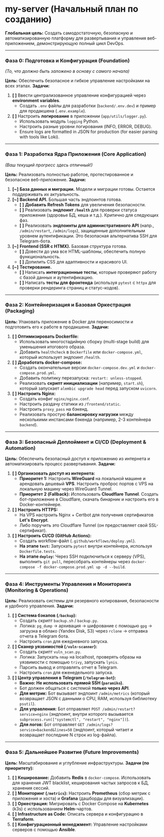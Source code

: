 # my-server (Начальный план по созданию)

**Глобальная цель:** Создать самодостаточную, безопасную и автоматизированную платформу для развертывания и управления веб-приложением, демонстрирующую полный цикл DevOps.

---

### **Фаза 0: Подготовка и Конфигурация (Foundation)**
*(То, что должно быть заложено в основу с самого начала)*

**Цель:** Обеспечить безопасное и гибкое управление настройками на всех этапах.
**Задачи:**
1.  **[ ]** Ввести централизованное управление конфигурацией через **environment variables**.
    *   Создать `.env` файлы для разработки (`backend/.env.dev`) и пример для продакшена (`.env.example`).
2.  **[ ]** Настроить **логирование** в приложении (`app/utils/logger.py`).
    *   Использовать модуль `logging` Python.
    *   Настроить разные уровни логирования (INFO, ERROR, DEBUG).
    *   Ensure logs are formatted in JSON for production (for easier parsing with tools like Loki).

---

### **Фаза 1: Разработка Ядра Приложения (Core Application)**
*(Ваш текущий прогресс здесь отличный!)*

**Цель:** Реализовать полностью работое, протестированное и безопасное веб-приложение.
**Задачи:**
1.  **[~]** **База данных и миграции.** Модели и миграции готовы. Остается поддерживать их актуальность.
2.  **[~]** **Backend API.** Большая часть эндпоинтов готова.
    *   **[ ]** **Добавить Refresh Tokens** для увеличения безопасности.
    *   **[ ]** Реализовать **эндпоинт `/health`** для проверки статуса приложения (здоровье БД, кеша и т.д.). Критично для следующих фаз.
    *   **[ ]** Реализовать **эндпоинты для административного API** (напр., `/admin/restart`, `/admin/logs`), защищенные дополнительным уровнем аутентификации. Это безопасная альтернатива SSH для Telegram-бота.
3.  **[~]** **Frontend (SSR с HTMX).** Базовая структура готова.
    *   **[ ]** Довести до ума все HTML-шаблоны, обеспечить полную функциональность.
    *   **[ ]** Допилить CSS для адаптивности и красивого UI.
4.  **[~]** **Тестирование.**
    *   **[ ]** Написать **интеграционные тесты**, которые проверяют работу с базой данных и аутентификацию.
    *   **[ ]** Написать **тесты для фронтенда** (используя `pytest` с `httpx` для проверки рендеринга страниц и статус-кодов).

---

### **Фаза 2: Контейнеризация и Базовая Оркестрация (Packaging)**
**Цель:** Упаковать приложение в Docker для переносимости и подготовить его к работе в продакшене.
**Задачи:**
1.  **[ ]** **Оптимизировать Dockerfile:**
    *   Использовать многостадийную сборку (multi-stage build) для уменьшения итогового образа.
    *   Добавить `healthcheck` в `Dockerfile` или `docker-compose.yml`, который использует эндпоинт `/health`.
2.  **[ ]** **Доработать docker-compose:**
    *   Создать окончательные версии `docker-compose.dev.yml` и `docker-compose.prod.yml`.
    *   Добавить политику перезапуска: `restart: unless-stopped`.
    *   Реализовать **скрипт инициализации** (например, `start.sh`), который запускает `alembic upgrade head` перед запуском `uvicorn`.
3.  **[ ]** **Настроить Nginx:**
    *   Создать конфиг `nginx/nginx.conf`.
    *   Настроить раздачу статики из `/frontend/static`.
    *   Настроить `proxy_pass` на бэкенд.
    *   Реализовать простую **балансировку нагрузки** между несколькими инстансами бэкенда (например, 2-3 контейнера `backend`).

---

### **Фаза 3: Безопасный Деплоймент и CI/CD (Deployment & Automation)**
**Цель:** Обеспечить безопасный доступ к приложению из интернета и автоматизировать процесс развертывания.
**Задачи:**
1.  **[ ]** **Организовать доступ из интернета:**
    *   **Приоритет 1:** Настроить **WireGuard** на локальной машине и арендовать дешевый **VPS**. Настроить проброс портов с VPS на локальную машину через WireGuard Tunnel.
    *   **Приоритет 2 (Fallback):** Использовать **Cloudflare Tunnel**. Создать бот-приложение в Cloudflare, скачать бинарник и настроить его в Docker-контейнере.
2.  **[ ]** **Настроить HTTPS:**
    *   На VPS настроить Nginx + Certbot для получения сертификатов **Let's Encrypt**.
    *   Либо поручить это Cloudflare Tunnel (он предоставляет свой SSL-сертификат).
3.  **[ ]** **Настроить CI/CD (GitHub Actions):**
    *   Создать workflow-файл (`.github/workflows/deploy.yml`).
    *   **На этапе `test`:** Запускать `pytest` внутри контейнера, используя `Dockerfile.tests`.
    *   **На этапе `deploy`:** Через SSH подключиться к серверу (VPS), выполнить `git pull`, пересобрать контейнеры через `docker-compose -f docker-compose.prod.yml up -d --build`.

---

### **Фаза 4: Инструменты Управления и Мониторинга (Monitoring & Operations)**
**Цель:** Реализовать системы для резервного копирования, безопасности и удобного управления.
**Задачи:**
1.  **[ ]** **Система бэкапов (`/backup`):**
    *   Создать скрипт `backup.sh` / `backup.py`.
    *   Логика: `pg_dump` -> архивация -> шифрование с помощью `gpg` -> загрузка в облако (Yandex Disk, S3) через `rclone` -> отправка отчета в Telegram бота.
    *   Настроить `cron` для ежедневного запуска.
2.  **[ ]** **Сканер уязвимостей (`/vuln-scanner`):**
    *   Создать скрипт `vuln_scan.py`.
    *   Логика: Запускать `nmap` на localhost, проверять образы на уязвимости с помощью `trivy`, запускать `lynis`.
    *   Парсить вывод и отправлять отчет в Telegram.
    *   Настроить `cron` для еженедельного запуска.
3.  **[ ]** **Центр управления в Telegram (`/telegram-bot`):**
    *   **Важно: Не использовать прямой SSH (`paramiko`).**
    *   Бот должен общаться с системой **только через API**.
    *   **Для метрик:** Бот вызывает эндпоинт `/admin/metrics` (который возвращает JSON с данными о CPU, RAM, используя библиотеку `psutil`).
    *   **Для управления:** Бот отправляет `POST /admin/restart?service=nginx` (эндпоинт, внутри которого вызывается `subprocess.run(["systemctl", "restart", "nginx"])`).
    *   **Для логов:** Бот отправляет `GET /admin/logs?service=backend&lines=50` (эндпоинт, который читает и возвращает последние N строк из log-файла).

---

### **Фаза 5: Дальнейшее Развитие (Future Improvements)**
**Цель:** Масштабирование и углубление инфраструктуры.
**Задачи (по приоритету):**
1.  **[ ]** **Кеширование:** Добавить **Redis** в `docker-compose`. Использовать для хранения JWT blacklist, кеширования частых запросов к БД, хранения сессий.
2.  **[ ]** **Мониторинг (`/metrics`):** Настроить **Prometheus** (сбор метрик с приложения и хоста) и **Grafana** (дашборды для визуализации).
3.  **[ ]** **Оркестрация:** Мигрировать с Docker Compose на **Kubernetes** (k3s) с использованием **Helm**-чартов.
4.  **[ ]** **Infrastructure as Code:** Описать сервера и конфигурацию в **Terraform**.
5.  **[ ]** **Конфигурационный менеджмент:** Управление настройками серверов с помощью **Ansible**.